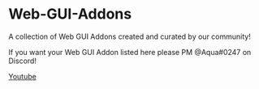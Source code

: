 # Web-GUI-Addons

A collection of Web GUI Addons created and curated by our community!

If you want your Web GUI Addon listed here please PM @Aqua#0247 on Discord!

[Youtube](https://www.youtube.com/channel/UC_klrGae5QNIndP4oxLpnoA)